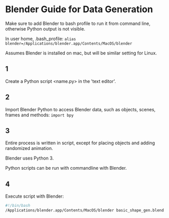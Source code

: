 # Blender Guide for Data Generation

Make sure to add Blender to bash profile to run it from command line, otherwise Python output is not visible.

In user home, .bash_profile:
`alias blender=/Applications/blender.app/Contents/MacOS/blender`

Assumes Blender is installed on mac, but will be similar setting for Linux.

## 1

Create a Python script <name.py> in the 'text editor'.

## 2

Import Blender Python to access Blender data, such as objects, scenes, frames and methods: ```import bpy```

## 3

Entire process is written in script, except for placing objects and adding randomized animation.

Blender uses Python 3.

Python scripts can be run with commandline with Blender.

## 4

Execute script with Blender:
```sh
#!/bin/bash
/Applications/blender.app/Contents/MacOS/blender basic_shape_gen.blend --background --python myscript.py
```
